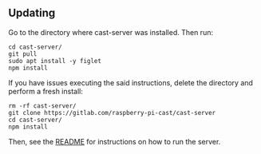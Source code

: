 ## Updating
Go to the directory where cast-server was installed. Then run:

```
cd cast-server/
git pull
sudo apt install -y figlet
npm install
```

If you have issues executing the said instructions, delete the directory and perform a fresh install:
```
rm -rf cast-server/
git clone https://gitlab.com/raspberry-pi-cast/cast-server
cd cast-server/
npm install
```

Then, see the [README](README.md) for instructions on how to run the server.
